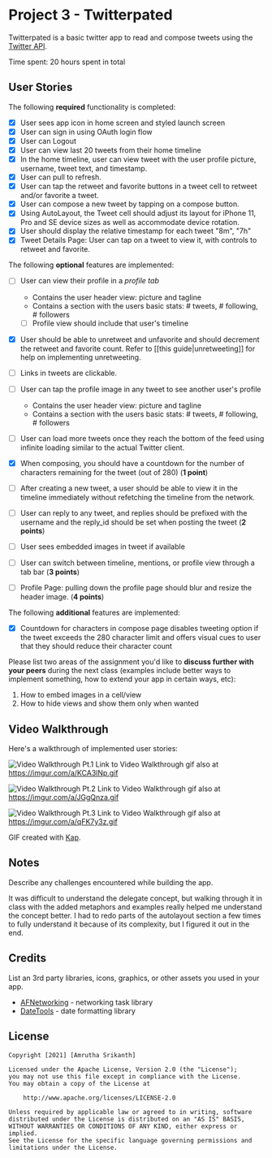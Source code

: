 # Project 3 - Twitterpated

Twitterpated is a basic twitter app to read and compose tweets using the [Twitter API](https://apps.twitter.com/).

Time spent: 20 hours spent in total

## User Stories

The following **required** functionality is completed:

- [X] User sees app icon in home screen and styled launch screen
- [X] User can sign in using OAuth login flow
- [X] User can Logout
- [X] User can view last 20 tweets from their home timeline
- [X] In the home timeline, user can view tweet with the user profile picture, username, tweet text, and timestamp.
- [X] User can pull to refresh.
- [X] User can tap the retweet and favorite buttons in a tweet cell to retweet and/or favorite a tweet.
- [X] User can compose a new tweet by tapping on a compose button.
- [X] Using AutoLayout, the Tweet cell should adjust its layout for iPhone 11, Pro and SE device sizes as well as accommodate device rotation.
- [X] User should display the relative timestamp for each tweet "8m", "7h"
- [X] Tweet Details Page: User can tap on a tweet to view it, with controls to retweet and favorite.

The following **optional** features are implemented:

- [ ] User can view their profile in a *profile tab*
  - Contains the user header view: picture and tagline
  - Contains a section with the users basic stats: # tweets, # following, # followers
  - [ ] Profile view should include that user's timeline
- [X] User should be able to unretweet and unfavorite and should decrement the retweet and favorite count. Refer to [[this guide|unretweeting]] for help on implementing unretweeting.
- [ ] Links in tweets are clickable.
- [ ] User can tap the profile image in any tweet to see another user's profile
  - Contains the user header view: picture and tagline
  - Contains a section with the users basic stats: # tweets, # following, # followers
- [ ] User can load more tweets once they reach the bottom of the feed using infinite loading similar to the actual Twitter client.
- [X] When composing, you should have a countdown for the number of characters remaining for the tweet (out of 280) (**1 point**)
- [ ] After creating a new tweet, a user should be able to view it in the timeline immediately without refetching the timeline from the network.
- [ ] User can reply to any tweet, and replies should be prefixed with the username and the reply_id should be set when posting the tweet (**2 points**)
- [ ] User sees embedded images in tweet if available
- [ ] User can switch between timeline, mentions, or profile view through a tab bar (**3 points**)
- [ ] Profile Page: pulling down the profile page should blur and resize the header image. (**4 points**)


The following **additional** features are implemented:

- [X] Countdown for characters in compose page disables tweeting option if the tweet exceeds the 280 character limit and offers visual cues to user that they should reduce their character count

Please list two areas of the assignment you'd like to **discuss further with your peers** during the next class (examples include better ways to implement something, how to extend your app in certain ways, etc):

1. How to embed images in a cell/view
2. How to hide views and show them only when wanted

## Video Walkthrough

Here's a walkthrough of implemented user stories:

<img src='https://imgur.com/a/KCA3lNp.gif' title='Video Walkthrough Pt.1: logging in and out and retweeting/liking functionality' width='' alt='Video Walkthrough Pt.1' /> Link to Video Walkthrough gif also at https://imgur.com/a/KCA3lNp.gif

<img src='https://imgur.com/a/JGgQnza.gif' title='Video Walkthrough Pt.2: pull to refresh and compose features' width='' alt='Video Walkthrough Pt.2' /> Link to Video Walkthrough gif also at https://imgur.com/a/JGgQnza.gif

<img src='https://imgur.com/a/qFK7y3z.gif' title='Video Walkthrough Pt.3: Autolayout comparisons' width='' alt='Video Walkthrough Pt.3' /> Link to Video Walkthrough gif also at https://imgur.com/a/qFK7y3z.gif

GIF created with [Kap](https://getkap.co/).

## Notes

Describe any challenges encountered while building the app.

It was difficult to understand the delegate concept, but walking through it in class with the added metaphors and examples really helped me understand the concept better. I had to redo parts of the autolayout section a few times to fully understand it because of its complexity, but I figured it out in the end.

## Credits

List an 3rd party libraries, icons, graphics, or other assets you used in your app.

- [AFNetworking](https://github.com/AFNetworking/AFNetworking) - networking task library
- [DateTools](https://github.com/MatthewYork/DateTools) - date formatting library


## License

    Copyright [2021] [Amrutha Srikanth]

    Licensed under the Apache License, Version 2.0 (the "License");
    you may not use this file except in compliance with the License.
    You may obtain a copy of the License at

        http://www.apache.org/licenses/LICENSE-2.0

    Unless required by applicable law or agreed to in writing, software
    distributed under the License is distributed on an "AS IS" BASIS,
    WITHOUT WARRANTIES OR CONDITIONS OF ANY KIND, either express or implied.
    See the License for the specific language governing permissions and
    limitations under the License.
